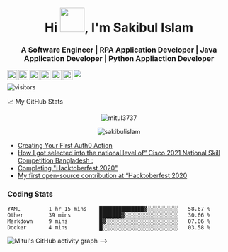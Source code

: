 <!-- Updating my readme for GitHub-->

<h1 align="center">Hi <img src="https://github.com/mitul3737/mitul3737/blob/main/Wave.gif" height="55px" width="55px">, I'm Sakibul Islam </h1>
<h3 align="center"> A Software Engineer | RPA Application Developer | Java Application Developer | Python Appliaction Developer </h3>


<a href="https://www.linkedin.com/in/sakibulislam/">
  <img align="left" alt="Sakibul Islam's LinkedIn" width="22px" src="https://cdn.jsdelivr.net/npm/simple-icons@v3/icons/linkedin.svg" />
</a>
<a href="https://twitter.com/sakibulislam">
  <img align="left" alt="Sakibul Islam | Twitter" width="22px" src="https://cdn.jsdelivr.net/npm/simple-icons@v3/icons/twitter.svg" />
</a>

<!--
<a href="mailto:shahriyarmitul382@gmail.com ">
  <img align="left" width="26px" src="https://cdn.jsdelivr.net/npm/simple-icons@v3/icons/gmail.svg" />
</a>
-->

<!--
<a href="https://discord.gg/yzegezxsd8">
  <img align="left" alt="Learn With Mitul Community" width="22px" src="https://cdn.jsdelivr.net/npm/simple-icons@v3/icons/discord.svg" />
</a>
-->

<a href="https://stackoverflow.com/users/11413910/sakibul-islam" target="blank"><img align="left" src="https://cdn.jsdelivr.net/npm/simple-icons@3.0.1/icons/stackoverflow.svg" alt="Sakibul Islam | Stack Overflow" height="22px" width="22px" /></a>


<a href="https://dev.to/sakibulislam" target="blank"><img align="left" src="https://cdn.jsdelivr.net/npm/simple-icons@3.0.1/icons/dev-dot-to.svg" alt="Sakibul Islam | DEV Community" height="22" width="22" /></a>

<a href="https://medium.com/@sakibulislam2241" target="blank"><img align="left" src="https://cdn.jsdelivr.net/npm/simple-icons@3.0.1/icons/medium.svg" alt="Sakibul Islam | Medium" height="22" width="22" /></a>

<a href="https://www.youtube.com/channel/UCTlTE1KmG4G4-j4P6remoQQ " target="blank"><img align="left" src="https://cdn.jsdelivr.net/npm/simple-icons@3.0.1/icons/youtube.svg" alt="Sakibul Islam | YouTube" height="22" width="22" /></a>


![](https://visitor-badge.glitch.me/badge?page_id=abhishekhnaiidu.abhishekhnaiidu)

![visitors](https://visitor-badge.glitch.me/badge?page_id=sakibulislam.sakibulislam&left_color=green&right_color=red)
<br />


<!--For adding Gif
<p><img align="right" alt="GIF" src="https://github.com/mitul3737/mitul3737/blob/main/github%20readme.gif" width="500" height="350" /></p>-->



<!--
### About Me 🚀
🎓 I’m an Open-Source enthusiast & a fresher pursuing my Bachelors in Computer Science & Engineering. </br>
👨‍💻  I am passionate about Data Science, ML , Ai, Kubernetes, Web Dev, Machine Learning, DevOps. </br>

### My Experiences 🙌
- [AWS Community Builder](https://aws.amazon.com/developer/community/community-builders/) – AWS Community builders are very enthusiast about Cloud and they do experiment cloud features and do test some awesome features and enlightens their community
- [Microsoft Learn Student Ambassador]( https://studentambassadors.microsoft.com/en-US/profile/94378 ) - Conducted workshops & webinars on Azure, GitHub & Git etc.
- [Auth0 Ambassador]( https://auth0.com/ambassador-program) – Auth0 Ambassadors are passionate community leaders and they learn Auth0 technologies and share these within his community
- [Postman Student Leader](https://www.postman.com/company/student-program/#student-expert-program)– Postman Student Leaders are Postman Student experts and are passionate about API’s and builds API’s and share the knowledge within his community

- Speaker at  [GDG Cloud Dhaka](https://gdg.community.dev/gdg-cloud-dhaka/)  for [Introduction to Cloud Computing, GCP and QWIKLABS](https://youtu.be/_jQH1MH6x5E))

### Honors & Awards 🏅
- Became [QWIKLABS]( https://www.qwiklabs.com/) Hall of Fame for completing Google Cloud Labs through QWIKLABS 
- Received [ Postman Student Expert](https://api.badgr.io/public/assertions/7sh5kY81RYGBPb1NHLFilw?identity__email=shahriyarmitul3737%40gmail.com) badge for completing labs  of Postman
- Selected as a scholarship recipient for [KubeCon + CloudNativeCon](https://events19.linuxfoundation.org/events/kubecon-cloudnativecon-north-america-2019/)
- Became [Postman Student Expert](https://badgr.com/public/assertions/7sh5kY81RYGBPb1NHLFilw?identity__email=shahriyarmitul3737%40gmail.com) after completing training on Postman

-->



📈 My GitHub Stats

<p align="center"> <img src="https://github-readme-stats.vercel.app/api?username=mitul3737&show_icons=true&theme=gotham" alt="mitul3737" /> 

<br />
  
<p align="center"> <img src="https://github-readme-stats.vercel.app/api?username=sakibulislam&show_icons=true&theme=gotham" alt="sakibulislam" /> 
  
<!--you can use merko/dark/ radical/ merko/ gruvbox/ tokyonight/ onedark/ cobalt/ synthwave/highcontrast/ dracula-->
  
 <!--Adding private contributions count to total commits count
![Anurag's GitHub stats](https://github-readme-stats.vercel.app/api?username=mitul3737&count_private=true)-->
<!--
![Anurag's GitHub stats](https://github-readme-stats.vercel.app/api?username=anuraghazra&hide=contribs,prs)-->
<!--Showing icons
![Anurag's GitHub stats](https://github-readme-stats.vercel.app/api?username=anuraghazra&show_icons=true)-->
<!--theme colour change  
![Anurag's GitHub stats](https://github-readme-stats.vercel.app/api?username=mitul3737&show_icons=true&theme=merko/dark/ radical/ merko/ gruvbox/ tokyonight/ onedark/ cobalt/ synthwave/highcontrast/ dracula)-->


<!--
### Blogs posts
<!-- BLOG-POST-LIST:START -->
- [Creating Your First Auth0 Action](https://dev.to/mitul3737/creating-your-first-auth0-action-ehj)
- [How I got selected into the national level of“ Cisco 2021 National Skill Competition Bangladesh :](https://shahriyarmitul3737.medium.com/how-i-got-selected-into-the-national-level-of-cisco-2021-national-skill-competition-bangladesh-b2a31de7b77a?source=rss-c1edac92734b------2)
- [Completing "Hacktoberfest 2020"](https://dev.to/mitul3737/completing-hacktoberfest-2020-1b70)
- [My first open-source contribution at “Hacktoberfest 2020](https://shahriyarmitul3737.medium.com/my-first-open-source-contribution-at-hacktoberfest-2020-ad82d040a0ad?source=rss-c1edac92734b------2)
<!-- BLOG-POST-LIST:END -->


### Coding Stats
<!--START_SECTION:waka-->
```text
YAML         1 hr 15 mins    ██████████████▓░░░░░░░░░░   58.67 % 
Other        39 mins         ███████▓░░░░░░░░░░░░░░░░░   30.66 % 
Markdown     9 mins          █▓░░░░░░░░░░░░░░░░░░░░░░░   07.06 % 
Docker       4 mins          █░░░░░░░░░░░░░░░░░░░░░░░░   03.58 % 
```
<!--END_SECTION:waka-->


<!--..-->

  
 ![Mitul's GitHub activity graph](https://activity-graph.herokuapp.com/graph?username=mitul3737&theme=xcode)
-->
